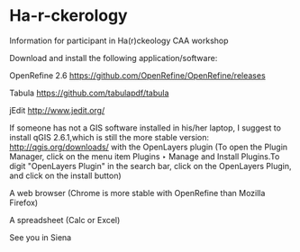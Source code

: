 # Ha-r-ckerology
Information for participant in Ha(r)ckeology CAA workshop

Download and install the following application/software:

OpenRefine 2.6 https://github.com/OpenRefine/OpenRefine/releases 

Tabula https://github.com/tabulapdf/tabula 

jEdit http://www.jedit.org/ 

If someone has not a GIS software installed in his/her laptop, I suggest to install qGIS 2.6.1,which is still the more stable version: http://qgis.org/downloads/ with the OpenLayers plugin (To open the Plugin Manager, click on the menu item Plugins ‣ Manage and Install Plugins.To digit "OpenLayers Plugin" in the search bar, click on the OpenLayers Plugin, and click on the install button)

A web browser (Chrome is more stable with OpenRefine than Mozilla Firefox)

A spreadsheet (Calc or Excel)


See you in Siena
